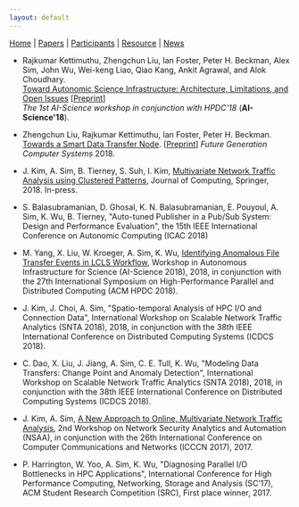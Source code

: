 ```yaml
---
layout: default
---
```

[Home](index.html) | [Papers](papers.html) | [Participants](participants.html) | [Resource](resource.html) | [News](news.html)

- Rajkumar Kettimuthu, Zhengchun Liu, Ian Foster, Peter H. Beckman, Alex Sim, John Wu, Wei-keng Liao, Qiao Kang, Ankit Agrawal, and Alok Choudhary.  
[Toward Autonomic Science Infrastructure: Architecture, Limitations, and Open Issues](https://doi.org/10.1145/3217197.3217205) [[Preprint](http://www.mcs.anl.gov/~zcliu/file/ai-science18.pdf)]  
*The 1st AI-Science workshop in conjunction with HPDC'18* (**AI-Science'18**).

- Zhengchun Liu, Rajkumar Kettimuthu, Ian Foster, Peter H. Beckman.  
[Towards a Smart Data Transfer Node](https://doi.org/10.1016/j.future.2018.06.033). [[Preprint](http://www.mcs.anl.gov/~zcliu/file/fgcs18-smart-dtn.pdf)] *Future Generation Computer Systems* 2018.

- J. Kim, A. Sim, B. Tierney, S. Suh, I. Kim, [Multivariate Network Traffic Analysis using Clustered Patterns](https://doi.org/10.1007/s00607-018-0619-4), Journal of Computing, Springer, 2018. In-press.

- S. Balasubramanian, D. Ghosal, K. N. Balasubramanian, E. Pouyoul, A. Sim, K. Wu, B. Tierney, "Auto-tuned Publisher in a Pub/Sub System: Design and Performance Evaluation", the 15th IEEE International Conference on Autonomic Computing (ICAC 2018)

- M. Yang, X. Liu, W. Kroeger, A. Sim, K. Wu, [Identifying Anomalous File Transfer Events in LCLS Workflow](https://doi.org/10.1145/3217197.3217203), Workshop in Autonomous Infrastructure for Science (AI-Science 2018), 2018, in conjunction with the 27th International Symposium on High-Performance Parallel and Distributed Computing (ACM HPDC 2018). 

- J. Kim, J. Choi, A. Sim, "Spatio-temporal Analysis of HPC I/O and Connection Data", International Workshop on Scalable Network Traffic Analytics (SNTA 2018), 2018, in conjunction with the 38th IEEE International Conference on Distributed Computing Systems (ICDCS 2018).

- C. Dao, X. Liu, J. Jiang, A. Sim, C. E. Tull, K. Wu, "Modeling Data Transfers: Change Point and Anomaly Detection", International Workshop on Scalable Network Traffic Analytics (SNTA 2018), 2018, in conjunction with the 38th IEEE International Conference on Distributed Computing Systems (ICDCS 2018).

- J. Kim, A. Sim, [A New Approach to Online, Multivariate Network Traffic Analysis](https://doi.org/10.1109/ICCCN.2017.8038520), 2nd Workshop on Network Security Analytics and Automation (NSAA), in conjunction with the 26th International Conference on Computer Communications and Networks (ICCCN 2017), 2017.

- P. Harrington, W. Yoo, A. Sim, K. Wu, "Diagnosing Parallel I/O Bottlenecks in HPC Applications", International Conference for High Performance Computing, Networking, Storage and Analysis (SC’17), ACM Student Research Competition (SRC), First place winner, 2017.
